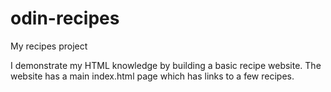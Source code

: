 # odin-recipes
My recipes project

I demonstrate my HTML knowledge by building a basic recipe website. 
The website has a main index.html page which has links to a few recipes.
